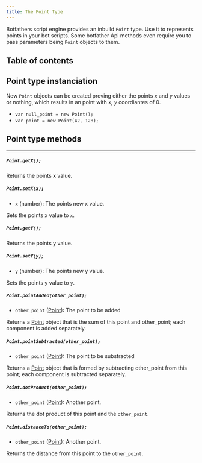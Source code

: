 ```yaml
---
title: The Point Type
---
```


Botfathers script engine provides an inbuild `Point` type. Use it to represents points in your bot scripts. Some botfather Api methods even require you to pass parameters being `Point` objects to them.

## Table of contents

## Point type instanciation

New `Point` objects can be created proving either the points _x_ and _y_ values or nothing, which results in an point with _x_, _y_ coordiantes of 0.

- `var null_point = new Point();`
- `var point = new Point(42, 128);`

## Point type methods

---

##### `Point.getX();`

Returns the points x value.

##### `Point.setX(x);`

- `x` (number): The points new x value.

Sets the points x value to `x`.

##### `Point.getY();`

Returns the points y value.

##### `Point.setY(y);`

- `y` (number): The points new y value.

Sets the points y value to `y`.

##### `Point.pointAdded(other_point);`

- `other_point` ([Point](../point)): The point to be added

Returns a [Point](../point) object that is the sum of this point and other_point; each component is added separately.

##### `Point.pointSubtracted(other_point);`

- `other_point` ([Point](../point)): The point to be substracted

Returns a [Point](../point) object that is formed by subtracting other_point from this point; each component is subtracted separately.

##### `Point.dotProduct(other_point);`

- `other_point` ([Point](../point)): Another point.

Returns the dot product of this point and the `other_point`.

##### `Point.distanceTo(other_point);`

- `other_point` ([Point](../point)): Another point.

Returns the distance from this point to the `other_point`.
